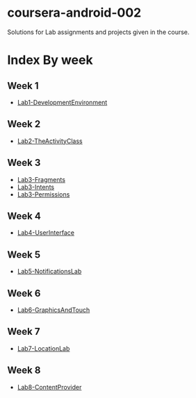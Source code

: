 coursera-android-002
====================

Solutions for Lab assignments and projects given in the course.

# Index By week

## Week 1

* [Lab1-DevelopmentEnvironment](./Lab1-DevelopmentEnvironment/)

## Week 2

* [Lab2-TheActivityClass](./Lab2-TheActivityClass/)

## Week 3

* [Lab3-Fragments](./Lab3-Fragments/)
* [Lab3-Intents](./Lab3-Intents/)
* [Lab3-Permissions](./Lab3-Permissions/)

## Week 4

* [Lab4-UserInterface](./Lab4-UserInterface/)

## Week 5

* [Lab5-NotificationsLab](./Lab5-NotificationLab/)

## Week 6

* [Lab6-GraphicsAndTouch](./Lab6-GraphicsAndTouch/)

## Week 7

* [Lab7-LocationLab](./Lab7-LocationLab/)

## Week 8

* [Lab8-ContentProvider](./Lab8-ContentProvider/)
